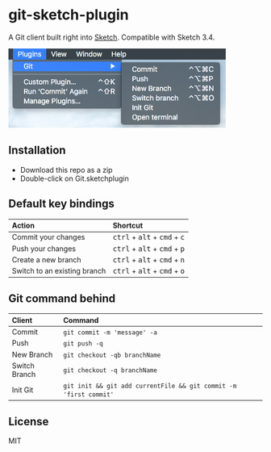 git-sketch-plugin
=========

 A Git client built right into <a href="http://www.bohemiancoding.com/sketch/">Sketch</a>. Compatible with Sketch 3.4.

![screen shot](ScreenShot.png)


## Installation
* Download this repo as a zip
* Double-click on Git.sketchplugin

## Default key bindings

 Action                       | Shortcut
:-----------------------------|:---------------------------------------
 Commit your changes          | <kbd>ctrl</kbd> + <kbd>alt</kbd> + <kbd>cmd</kbd> + <kbd>c</kbd>
 Push your changes            | <kbd>ctrl</kbd> + <kbd>alt</kbd> + <kbd>cmd</kbd> + <kbd>p</kbd>
 Create a new branch          | <kbd>ctrl</kbd> + <kbd>alt</kbd> + <kbd>cmd</kbd> + <kbd>n</kbd>
 Switch to an existing branch | <kbd>ctrl</kbd> + <kbd>alt</kbd> + <kbd>cmd</kbd> + <kbd>o</kbd>

## Git command behind

Client                       | Command
:----------------------------|:------------------------------------------
 Commit                      | `git commit -m 'message' -a`
 Push                        | `git push -q`
 New Branch                  | `git checkout -qb branchName`
 Switch Branch               | `git checkout -q branchName`
 Init Git                    | `git init && git add currentFile && git commit -m 'first commit'`


## License

MIT